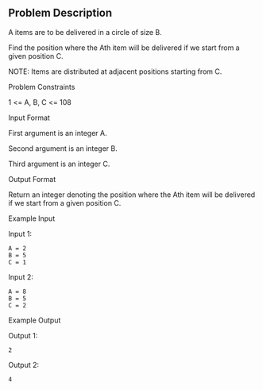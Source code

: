 ## Problem Description

A items are to be delivered in a circle of size B.

Find the position where the Ath item will be delivered if we start from a given position C.

NOTE: Items are distributed at adjacent positions starting from C.

Problem Constraints

1 <= A, B, C <= 108

Input Format

First argument is an integer A.

Second argument is an integer B.

Third argument is an integer C.

Output Format

Return an integer denoting the position where the Ath item will be delivered if we start from a given position C.

Example Input

Input 1:

    A = 2
    B = 5
    C = 1

Input 2:

    A = 8
    B = 5
    C = 2


Example Output

Output 1:

    2  
  
Output 2:

    4
